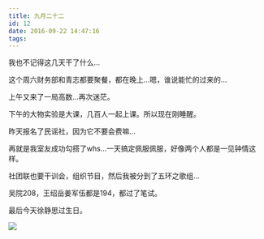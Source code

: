 ```yaml
---
title: 九月二十二
id: 12
date: 2016-09-22 14:47:16
tags:
---
```


我也不记得这几天干了什么...

这个周六财务部和青志都要聚餐，都在晚上...嗯，谁说能忙的过来的...

上午又来了一局高数...再次迷茫。

下午的大物实验是大课，几百人一起上课。所以现在刚睡醒。

昨天报名了民谣社，因为它不要会费嘛...

再就是我室友成功勾搭了whs...一天搞定佩服佩服，好像两个人都是一见钟情这样。

社团联也要干训会，组织节目，然后我被分到了五环之歌组...

吴院208，王绍岳姜军伍都是194，都过了笔试。

最后今天徐静思过生日。

![](http://img.cyrise.cn/wp-content/uploads/2016/12/6587705220161215151006065_640.jpg)